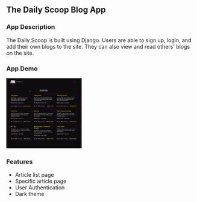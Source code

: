 ## The Daily Scoop Blog App

### App Description

The Daily Scoop is built using Django. Users are able to sign up, login, and add their own blogs to the site. They can also view and read others' blogs on the site.
### App Demo

<img src="assets/demo.gif" width=200><br>

### Features

- Article list page
- Specific article page
- User Authentication
- Dark theme
